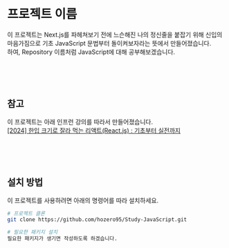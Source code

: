 # 프로젝트 이름

이 프로젝트는 Next.js를 파헤쳐보기 전에 느슨해진 나의 정신줄을 붙잡기 위해 신입의 마음가짐으로 기초 JavaScript 문법부터 돌이켜보자라는 뜻에서 만들어졌습니다.</br>
하여, Repository 이름처럼 JavaScript에 대해 공부해보겠습니다.

</br></br></br>

## 참고
이 프로젝트는 아래 인프런 강의를 따라서 만들어졌습니다.</br>
[[2024] 한입 크기로 잘라 먹는 리액트(React.js) : 기초부터 실전까지](https://www.inflearn.com/course/%ED%95%9C%EC%9E%85-%EB%A6%AC%EC%95%A1%ED%8A%B8/dashboard)

</br></br></br>

## 설치 방법

이 프로젝트를 사용하려면 아래의 명령어를 따라 설치하세요.
```bash
# 프로젝트 클론
git clone https://github.com/hozero95/Study-JavaScript.git

# 필요한 패키지 설치
필요한 패키지가 생기면 작성하도록 하겠습니다.
